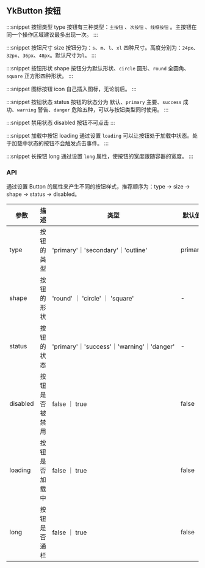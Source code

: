 ## YkButton 按钮

:::snippet
按钮类型 type
按钮有三种类型：`主按钮` 、`次按钮` 、`线框按钮` 。主按钮在同一个操作区域建议最多出现一次。
<ButtonPrimary/>
:::

:::snippet
按钮尺寸 size
按钮分为：`s`、`m`、`l`、`xl` 四种尺寸。高度分别为：`24px`、`32px`、`36px`、`48px`。默认尺寸为`l`。
<ButtonSize/>
:::

:::snippet
按钮形状 shape
按钮分为默认形状、`circle` 圆形、`round` 全圆角、`square` 正方形四种形状。
<ButtonShape/>
:::

:::snippet
图标按钮 icon
自己插入图标，无论前后。
<ButtonIcon/>
:::

:::snippet
按钮状态 status
按钮的状态分为 默认、`primary` 主要、`success` 成功、`warning` 警告、`danger` 危险五种，可以与按钮类型同时使用。
<ButtonStatus/>
:::

:::snippet
禁用状态 disabled
按钮不可点击
<ButtonDisabled/>
:::

:::snippet
加载中按钮 loading
通过设置 `loading` 可以让按钮处于加载中状态。处于加载中状态的按钮不会触发点击事件。
<ButtonLoading/>
:::

:::snippet
长按钮 long
通过设置 `long` 属性，使按钮的宽度跟随容器的宽度。
<ButtonLong/>
:::

### API

通过设置 Button 的属性来产生不同的按钮样式，推荐顺序为：type -> size -> shape -> status -> disabled。

| 参数     | 描述           | 类型                                      | 默认值  |
| -------- | -------------- | ----------------------------------------- | ------- |
| type     | 按钮的类型     | 'primary'｜'secondary'｜'outline'         | primary |
| shape    | 按钮的形状     | 'round' ｜ 'circle' ｜ 'square'           | -       |
| status   | 按钮的状态     | 'primary'｜'success'｜'warning'｜'danger' | -       |
| disabled | 按钮是否被禁用 | false ｜ true                             | false   |
| loading  | 按钮是否加载中 | false ｜ true                             | false   |
| long     | 按钮是否通栏   | false ｜ true                             | false   |
